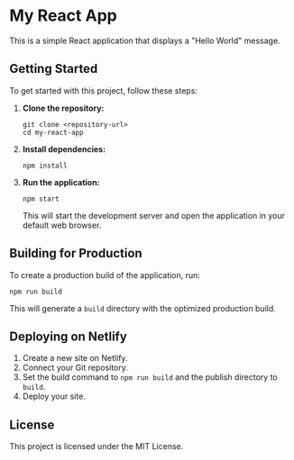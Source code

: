 # My React App

This is a simple React application that displays a "Hello World" message.

## Getting Started

To get started with this project, follow these steps:

1. **Clone the repository:**
   ```
   git clone <repository-url>
   cd my-react-app
   ```

2. **Install dependencies:**
   ```
   npm install
   ```

3. **Run the application:**
   ```
   npm start
   ```

   This will start the development server and open the application in your default web browser.

## Building for Production

To create a production build of the application, run:
```
npm run build
```

This will generate a `build` directory with the optimized production build.

## Deploying on Netlify

1. Create a new site on Netlify.
2. Connect your Git repository.
3. Set the build command to `npm run build` and the publish directory to `build`.
4. Deploy your site.

## License

This project is licensed under the MIT License.